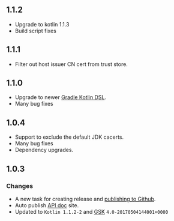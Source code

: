 ## 1.1.2

- Upgrade to kotlin 1.1.3
- Build script fixes 

## 1.1.1

- Filter out host issuer CN cert from trust store.

## 1.1.0

- Upgrade to newer [Gradle Kotlin DSL](https://github.com/gradle/kotlin-dsl).
- Many bug fixes

## 1.0.4

- Support to exclude the default JDK cacerts.
- Many bug fixes
- Dependency upgrades.

## 1.0.3

### Changes

* A new task for creating release and [publishing to Github](https://help.github.com/articles/creating-releases/).
* Auto publish [API doc](https://sureshg.github.io/InstallCerts/) site.
* Updated to `Kotlin 1.1.2-2` and [GSK](https://github.com/gradle/gradle-script-kotlin) `4.0-20170504144001+0000`